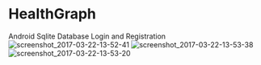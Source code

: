 # HealthGraph
Android Sqlite Database Login and Registration
![screenshot_2017-03-22-13-52-41](https://cloud.githubusercontent.com/assets/17136549/24188389/3b6c2480-0f07-11e7-9c8d-7d192bbe1e0f.png)
![screenshot_2017-03-22-13-53-38](https://cloud.githubusercontent.com/assets/17136549/24188391/3b705d52-0f07-11e7-957f-9c066b3dac1a.png)
![screenshot_2017-03-22-13-53-20](https://cloud.githubusercontent.com/assets/17136549/24188390/3b6f51b4-0f07-11e7-9edf-b7f3f118594b.png)
